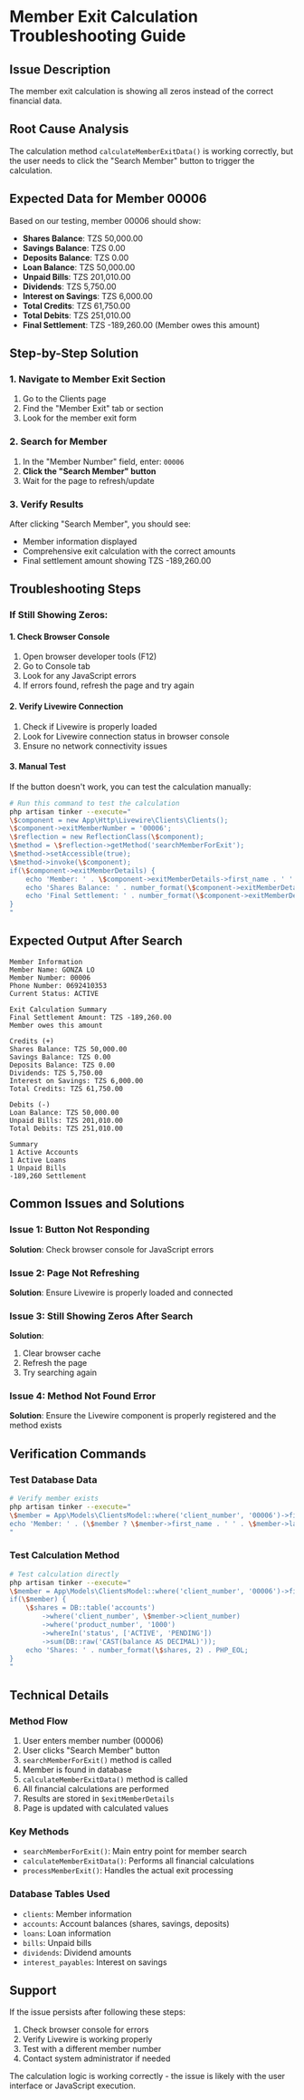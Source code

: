 # Member Exit Calculation Troubleshooting Guide

## Issue Description
The member exit calculation is showing all zeros instead of the correct financial data.

## Root Cause Analysis
The calculation method `calculateMemberExitData()` is working correctly, but the user needs to click the "Search Member" button to trigger the calculation.

## Expected Data for Member 00006
Based on our testing, member 00006 should show:
- **Shares Balance**: TZS 50,000.00
- **Savings Balance**: TZS 0.00
- **Deposits Balance**: TZS 0.00
- **Loan Balance**: TZS 50,000.00
- **Unpaid Bills**: TZS 201,010.00
- **Dividends**: TZS 5,750.00
- **Interest on Savings**: TZS 6,000.00
- **Total Credits**: TZS 61,750.00
- **Total Debits**: TZS 251,010.00
- **Final Settlement**: TZS -189,260.00 (Member owes this amount)

## Step-by-Step Solution

### 1. Navigate to Member Exit Section
1. Go to the Clients page
2. Find the "Member Exit" tab or section
3. Look for the member exit form

### 2. Search for Member
1. In the "Member Number" field, enter: `00006`
2. **Click the "Search Member" button**
3. Wait for the page to refresh/update

### 3. Verify Results
After clicking "Search Member", you should see:
- Member information displayed
- Comprehensive exit calculation with the correct amounts
- Final settlement amount showing TZS -189,260.00

## Troubleshooting Steps

### If Still Showing Zeros:

#### 1. Check Browser Console
1. Open browser developer tools (F12)
2. Go to Console tab
3. Look for any JavaScript errors
4. If errors found, refresh the page and try again

#### 2. Verify Livewire Connection
1. Check if Livewire is properly loaded
2. Look for Livewire connection status in browser console
3. Ensure no network connectivity issues

#### 3. Manual Test
If the button doesn't work, you can test the calculation manually:

```bash
# Run this command to test the calculation
php artisan tinker --execute="
\$component = new App\Http\Livewire\Clients\Clients();
\$component->exitMemberNumber = '00006';
\$reflection = new ReflectionClass(\$component);
\$method = \$reflection->getMethod('searchMemberForExit');
\$method->setAccessible(true);
\$method->invoke(\$component);
if(\$component->exitMemberDetails) {
    echo 'Member: ' . \$component->exitMemberDetails->first_name . ' ' . \$component->exitMemberDetails->last_name . PHP_EOL;
    echo 'Shares Balance: ' . number_format(\$component->exitMemberDetails->exit_shares_balance, 2) . PHP_EOL;
    echo 'Final Settlement: ' . number_format(\$component->exitMemberDetails->exit_final_settlement, 2) . PHP_EOL;
}
"
```

## Expected Output After Search

```
Member Information
Member Name: GONZA LO
Member Number: 00006
Phone Number: 0692410353
Current Status: ACTIVE

Exit Calculation Summary
Final Settlement Amount: TZS -189,260.00
Member owes this amount

Credits (+)
Shares Balance: TZS 50,000.00
Savings Balance: TZS 0.00
Deposits Balance: TZS 0.00
Dividends: TZS 5,750.00
Interest on Savings: TZS 6,000.00
Total Credits: TZS 61,750.00

Debits (-)
Loan Balance: TZS 50,000.00
Unpaid Bills: TZS 201,010.00
Total Debits: TZS 251,010.00

Summary
1 Active Accounts
1 Active Loans
1 Unpaid Bills
-189,260 Settlement
```

## Common Issues and Solutions

### Issue 1: Button Not Responding
**Solution**: Check browser console for JavaScript errors

### Issue 2: Page Not Refreshing
**Solution**: Ensure Livewire is properly loaded and connected

### Issue 3: Still Showing Zeros After Search
**Solution**: 
1. Clear browser cache
2. Refresh the page
3. Try searching again

### Issue 4: Method Not Found Error
**Solution**: Ensure the Livewire component is properly registered and the method exists

## Verification Commands

### Test Database Data
```bash
# Verify member exists
php artisan tinker --execute="
\$member = App\Models\ClientsModel::where('client_number', '00006')->first();
echo 'Member: ' . (\$member ? \$member->first_name . ' ' . \$member->last_name : 'Not found') . PHP_EOL;
"
```

### Test Calculation Method
```bash
# Test calculation directly
php artisan tinker --execute="
\$member = App\Models\ClientsModel::where('client_number', '00006')->first();
if(\$member) {
    \$shares = DB::table('accounts')
        ->where('client_number', \$member->client_number)
        ->where('product_number', '1000')
        ->whereIn('status', ['ACTIVE', 'PENDING'])
        ->sum(DB::raw('CAST(balance AS DECIMAL)'));
    echo 'Shares: ' . number_format(\$shares, 2) . PHP_EOL;
}
"
```

## Technical Details

### Method Flow
1. User enters member number (00006)
2. User clicks "Search Member" button
3. `searchMemberForExit()` method is called
4. Member is found in database
5. `calculateMemberExitData()` method is called
6. All financial calculations are performed
7. Results are stored in `$exitMemberDetails`
8. Page is updated with calculated values

### Key Methods
- `searchMemberForExit()`: Main entry point for member search
- `calculateMemberExitData()`: Performs all financial calculations
- `processMemberExit()`: Handles the actual exit processing

### Database Tables Used
- `clients`: Member information
- `accounts`: Account balances (shares, savings, deposits)
- `loans`: Loan information
- `bills`: Unpaid bills
- `dividends`: Dividend amounts
- `interest_payables`: Interest on savings

## Support

If the issue persists after following these steps:
1. Check browser console for errors
2. Verify Livewire is working properly
3. Test with a different member number
4. Contact system administrator if needed

The calculation logic is working correctly - the issue is likely with the user interface or JavaScript execution.
